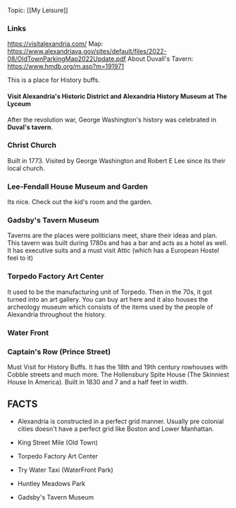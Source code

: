 Topic: [[My Leisure]]

### Links
https://visitalexandria.com/
Map: https://www.alexandriava.gov/sites/default/files/2022-08/OldTownParkingMap2022Update.pdf
About Duvall's Tavern: https://www.hmdb.org/m.asp?m=191971


This is a place for History buffs.
#### Visit Alexandria's Historic District and Alexandria History Museum at The Lyceum
After the revolution war, George Washington's history was celebrated in **Duval's tavern**.

### Christ Church
Built in 1773. Visited by George Washington and Robert E Lee since its their local church.

### Lee-Fendall House Museum and Garden
Its nice. Check out the kid's room and the garden.

### Gadsby's Tavern Museum
Taverns are the places were politicians meet, share their ideas and plan. This tavern was built during 1780s and has a bar and acts as a hotel as well. It has executive suits and a must visit Attic (which has a European Hostel feel to it) 
### Torpedo Factory Art Center
It used to be the manufacturing unit of Torpedo. Then in the 70s, it got turned into an art gallery. You can buy art here and it also houses the archeology museum which consists of the items used by the people of Alexandria throughout the history.

### Water Front

### Captain's Row (Prince Street)
Must Visit for History Buffs. It has the 18th and 19th century rowhouses with Cobble streets and much more. The Hollensbury Spite House (The Skinniest House In America). Built in 1830 and 7 and a half feet in width.

## FACTS
- Alexandria is constructed in a perfect grid manner. Usually pre colonial cities doesn't have a perfect grid like Boston and Lower Manhattan.

- King Street Mile (Old Town)
- Torpedo Factory Art Center
- Try Water Taxi (WaterFront Park)
- Huntley Meadows Park
- Gadsby's Tavern Museum